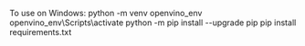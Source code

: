 To use on Windows:
  python -m venv openvino_env
  openvino_env\Scripts\activate
  python -m pip install --upgrade pip
  pip install requirements.txt
